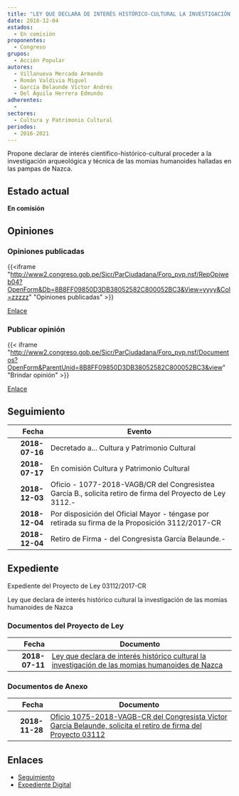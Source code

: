 ```yaml
---
title: "LEY QUE DECLARA DE INTERÉS HISTÓRICO-CULTURAL LA INVESTIGACIÓN DE LAS MOMIAS HUMANOIDES DE NAZCA"
date: 2018-12-04
estados: 
  - En comisión
proponentes: 
  - Congreso
grupos: 
  - Acción Popular
autores: 
  - Villanueva Mercado Armando
  - Román Valdivia Miguel
  - García Belaunde Víctor Andrés
  - Del Águila Herrera Edmundo
adherentes: 
  - 
sectores: 
  - Cultura y Patrimonio Cultural
periodos: 
  - 2016-2021
---
```


Propone declarar de interés científico-histórico-cultural proceder a la investigación arqueológica y técnica de las momias humanoides halladas en las pampas de Nazca.


## Estado actual

**En comisión**

## Opiniones

### Opiniones publicadas

{{<iframe "http://www2.congreso.gob.pe/Sicr/ParCiudadana/Foro_pvp.nsf/RepOpiweb04?OpenForm&Db=8B8FF09850D3DB38052582C800052BC3&View=yyyy&Col=zzzzz" "Opiniones publicadas" >}}

[Enlace](http://www2.congreso.gob.pe/Sicr/ParCiudadana/Foro_pvp.nsf/RepOpiweb04?OpenForm&Db=8B8FF09850D3DB38052582C800052BC3&View=yyyy&Col=zzzzz)
### Publicar opinión

{{< iframe "http://www2.congreso.gob.pe/Sicr/ParCiudadana/Foro_pvp.nsf/Documentos?OpenForm&ParentUnid=8B8FF09850D3DB38052582C800052BC3&view" "Brindar opinión" >}}

[Enlace](http://www2.congreso.gob.pe/Sicr/ParCiudadana/Foro_pvp.nsf/Documentos?OpenForm&ParentUnid=8B8FF09850D3DB38052582C800052BC3&view)

## Seguimiento

| Fecha | Evento |
|------:|--------|
| **2018-07-16** | Decretado a... Cultura y Patrimonio Cultural|
| **2018-07-17** | En comisión Cultura y Patrimonio Cultural|
| **2018-12-03** | Oficio - 1077-2018-VAGB/CR del Congresistea García B., solicita retiro de firma del Proyecto de Ley 3112.-|
| **2018-12-04** | Por disposición del Oficial Mayor - téngase por retirada su firma de la Proposición 3112/2017-CR|
| **2018-12-04** | Retiro de Firma - del Congresista García Belaunde.-|


## Expediente

Expediente del Proyecto de Ley 03112/2017-CR

Ley que declara de interés histórico cultural la investigación de las momias humanoides de Nazca


### Documentos del Proyecto de Ley

| Fecha | Documento |
|------:|--------|
| **2018-07-11** | [Ley que declara de interés histórico cultural la investigación de las momias humanoides de Nazca](http://www.leyes.congreso.gob.pe/Documentos/2016_2021/Proyectos_de_Ley_y_de_Resoluciones_Legislativas/PL0311220180711..PDF) |

### Documentos de Anexo

| Fecha | Documento |
|------:|--------|
| **2018-11-28** | [Oficio 1075-2018-VAGB-CR del Congresista Victor García Belaunde, solicita el retiro de firma del Proyecto 03112](http://www.leyes.congreso.gob.pe/Documentos/2016_2021/Oficios/Congresistas/OFICIO-1075-2018-VAGB-CR.pdf) |

## Enlaces 

- [Seguimiento](http://www2.congreso.gob.pe/Sicr/TraDocEstProc/CLProLey2016.nsf/f7fff46988ca05b1052578e100829cc7/0dd6c7b4c8f95fe4052582c80005f928?OpenDocument)
- [Expediente Digital](http://www2.congreso.gob.pe/Sicr/TraDocEstProc/CLProLey2016.nsf/f7fff46988ca05b1052578e100829cc7/0dd6c7b4c8f95fe4052582c80005f928?OpenDocument&Click=05257FB7005EB655.eb71d0cf91d8294e05256cdf006b5706/$Body/0.1C6C)
